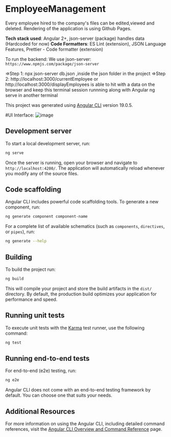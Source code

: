 # EmployeeManagement
Every employee hired to the company's files can be edited,viewed and deleted. Rendering of the application is using Github Pages.

**Tech stack used**: Angular 2+, json-server (package) handles data (Hardcoded for now)
**Code Formatters**: ES Lint (extension), JSON Language Features, Prettier - Code formatter (extension)

To run the backend: We use json-server: `https://www.npmjs.com/package/json-server` 

 =>Step 1: npx json-server db.json ,inside the json folder in the project 
  =>Step 2: http://localhost:3000/currentEmployee or http://localhost:3000/displayEmployees is able to hit with a data on the browser and keep this terminal session runnning along with Angular ng serve in another terminal

This project was generated using [Angular CLI](https://github.com/angular/angular-cli) version 19.0.5.

#UI Interface:
![image](https://github.com/user-attachments/assets/82c47fe9-b3fe-4f91-9b4f-5856a2bc1c15)




## Development server

To start a local development server, run:

```bash
ng serve
```

Once the server is running, open your browser and navigate to `http://localhost:4200/`. The application will automatically reload whenever you modify any of the source files.

## Code scaffolding

Angular CLI includes powerful code scaffolding tools. To generate a new component, run:

```bash
ng generate component component-name
```

For a complete list of available schematics (such as `components`, `directives`, or `pipes`), run:

```bash
ng generate --help
```

## Building

To build the project run:

```bash
ng build
```

This will compile your project and store the build artifacts in the `dist/` directory. By default, the production build optimizes your application for performance and speed.

## Running unit tests

To execute unit tests with the [Karma](https://karma-runner.github.io) test runner, use the following command:

```bash
ng test
```

## Running end-to-end tests

For end-to-end (e2e) testing, run:

```bash
ng e2e
```

Angular CLI does not come with an end-to-end testing framework by default. You can choose one that suits your needs.

## Additional Resources

For more information on using the Angular CLI, including detailed command references, visit the [Angular CLI Overview and Command Reference](https://angular.dev/tools/cli) page.
